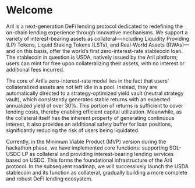 # Welcome

Aril is a next-generation DeFi lending protocol dedicated to redefining the on-chain lending experience through innovative mechanisms. We support a variety of interest-bearing assets as collateral—including Liquidity Providing (LP) Tokens, Liquid Staking Tokens (LSTs), and Real-World Assets (RWAs)—and on this basis, offer the world’s first zero-interest-rate stablecoin loan. The stablecoin in question is USDA, natively issued by the Aril platform; users can mint for free upon collateralizing their assets, with no interest or additional fees incurred.

The core of Aril’s zero-interest-rate model lies in the fact that users’ collateralized assets are not left idle in a pool. Instead, they are automatically directed to a strategy-optimized yield vault (neutral strategy vault), which consistently generates stable returns with an expected annualized yield of over 30%. This portion of returns is sufficient to cover lending costs, thereby enabling efficient capital utilization. Meanwhile, as the collateral itself has the inherent property of generating continuous interest, it also provides an additional safety buffer for loan positions, significantly reducing the risk of users being liquidated.

Currently, in the Minimum Viable Product (MVP) version during the hackathon phase, we have implemented core functions: supporting SOL-USDC LP as collateral and providing interest-bearing lending services based on USDC. This forms the foundational infrastructure of the Aril protocol. In the subsequent roadmap, we will successively launch the USDA stablecoin and its function as collateral, gradually building a more complete and robust DeFi lending ecosystem.
